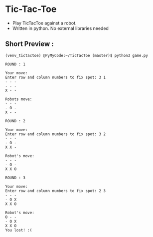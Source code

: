 # Tic-Tac-Toe

- Play TicTacToe against a robot.
- Written in python. No external libraries needed

## Short Preview :

```console
(venv_tictactoe) @PyMyCode:~/TicTacToe (master)$ python3 game.py

ROUND : 1

Your move:
Enter row and column numbers to fix spot: 3 1
- - - 
- - - 
X - - 

Robots move:
- - - 
- O - 
X - - 

ROUND : 2

Your move:
Enter row and column numbers to fix spot: 3 2
- - - 
- O - 
X X - 

Robot's move:
- - - 
- O - 
X X O 

ROUND : 3

Your move:
Enter row and column numbers to fix spot: 2 3
- - - 
- O X 
X X O 

Robot's move:
O - - 
- O X 
X X O 
You lost! :(

```
